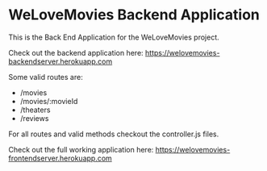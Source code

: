 # WeLoveMovies Backend Application

This is the Back End Application for the WeLoveMovies project.

Check out the backend application here: https://welovemovies-backendserver.herokuapp.com

Some valid routes are:
* /movies
* /movies/:movieId
* /theaters
* /reviews

For all routes and valid methods checkout the controller.js files.

Check out the full working application here: https://welovemovies-frontendserver.herokuapp.com